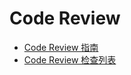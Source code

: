 # Code Review

- [Code Review 指南](./code-review-guideline.md)
- [Code Review 检查列表](./code-review-checklist.md)